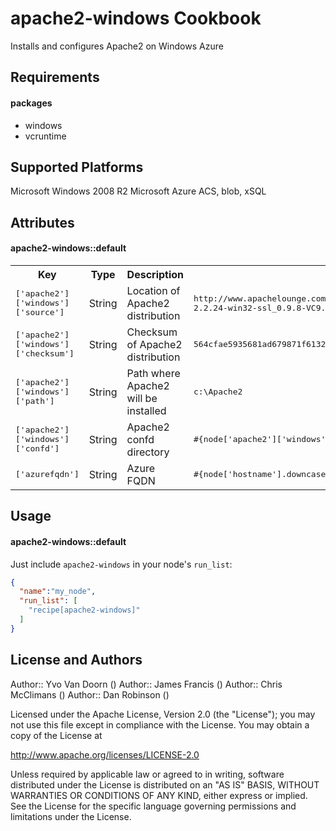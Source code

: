 apache2-windows Cookbook
====================

Installs and configures Apache2 on Windows Azure

Requirements
------------
#### packages
- windows
- vcruntime

Supported Platforms
-------------------
Microsoft Windows 2008 R2
Microsoft Azure ACS, blob, xSQL

Attributes
----------

#### apache2-windows::default
<table>
  <tr>
    <th>Key</th>
    <th>Type</th>
    <th>Description</th>
    <th>Default</th>
  </tr>
  <tr>
    <td><tt>['apache2']['windows']['source']</tt></td>
    <td>String</td>
    <td>Location of Apache2 distribution</td>
    <td><tt>http://www.apachelounge.com/download/win32/binaries/httpd-2.2.24-win32-ssl_0.9.8-VC9.zip</tt></td>
  </tr>
  <tr>
    <td><tt>['apache2']['windows']['checksum']</tt></td>
    <td>String</td>
    <td>Checksum of Apache2 distribution</td>
    <td><tt>564cfae5935681ad679871f6132f1a8ed28fe3bbd8b2338952b36f335f6dc1db</tt></td>
  </tr>
  <tr>
    <td><tt>['apache2']['windows']['path']</tt></td>
    <td>String</td>
    <td>Path where Apache2 will be installed</td>
    <td><tt>c:\Apache2</tt></td>
  </tr>
  <tr>
    <td><tt>['apache2']['windows']['confd']</tt></td>
    <td>String</td>
    <td>Apache2 confd directory</td>
    <td><tt>#{node['apache2']['windows']['path']}/conf.d</tt></td>
  </tr>
  <tr>
    <td><tt>['azurefqdn']</tt></td>
    <td>String</td>
    <td>Azure FQDN</td>
    <td><tt>#{node['hostname'].downcase}.cloudapp.net</tt></td>
  </tr>
</table>

Usage
-----
#### apache2-windows::default

Just include `apache2-windows` in your node's `run_list`:

```json
{
  "name":"my_node",
  "run_list": [
    "recipe[apache2-windows]"
  ]
}
```

License and Authors
-------------------
Author:: Yvo Van Doorn () Author:: James Francis () Author:: Chris McClimans () Author:: Dan Robinson ()

Licensed under the Apache License, Version 2.0 (the "License"); you may not use this file except in compliance with the License. You may obtain a copy of the License at

http://www.apache.org/licenses/LICENSE-2.0

Unless required by applicable law or agreed to in writing, software distributed under the License is distributed on an "AS IS" BASIS, WITHOUT WARRANTIES OR CONDITIONS OF ANY KIND, either express or implied. See the License for the specific language governing permissions and limitations under the License.
